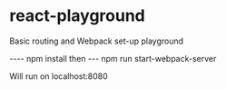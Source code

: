 # react-playground
 
 Basic routing and Webpack set-up playground
 
----   npm install 
then 
---    npm run start-webpack-server

Will run on localhost:8080

